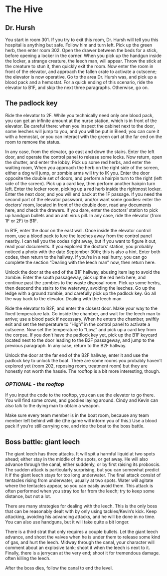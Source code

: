# The Hive

## Dr. Hursh

You start in room 301. If you try to exit this room, Dr. Hursh will tell you this hospital is anything but safe. Follow him and turn left. Pick up the green herb, then enter room 302. Open the drawer between the beds for a stick, before opening a locker in the corner. When you pick up the handgun inside the locker, a strange creature, the leech man, will appear. Throw the stick at the creature to stun it, then quickly exit the room. Now enter the room in front of the elevator, and approach the fallen crate to activate a cutscene; the elevator is now operative. Go to the area Dr. Hursh was, and pick up a blood pack and a hemostat. For a quick ending of this scenario, ride the elevator to B1F, and skip the next three paragraphs. Otherwise, go on.

## The padlock key

Ride the elevator to 2F. While you technically need only one blood pack, you can get an infinite amount at the nurse station, which is in front of the elevator. Be careful there: when you inspect the cabinet next to the door, some leeches will jump to you, and you will be put in Bleed; you can cure it with a hemostat, or you can interact with the green cart at the far end on the room to remove the status.

In any case, from the elevator, go east and down the stairs. Enter the left door, and operate the control panel to release some locks. Now return, open the shutter, and enter the lobby. Pick up some red herbs, and enter the waiting room, When you approach the herb on the right side of the screen, either a dog will jump, or zombie arms will try to IK you. Enter the door opposite the double set of doors, and perform a hairpin turn to the right (left side of the screen). Pick up a card key, then perform another hairpin turn left. Enter the locker room, picking up a red herb inside the rightmost locker. Enter the next door, and you will end back at the 1F passage. If you need the second part of the elevator password, and/or want some goodies: enter the doctors’ room, located in front of the double door, read any documents here, and check the drawers. If you dare, enter the doctors’ station to pick up handgun bullets and an anti virus pill. In any case, ride the elevator (from 1F or 2F) to B1F.

In B1F, enter the door on the east wall. Once inside the elevator control room, use a blood pack to lure the leeches away from the control panel nearby. I can tell you the codes right away, but if you want to figure it out, read your documents. If you explored the doctors’ station, you probably noticed a photo with the date September 30th; this is also a hint. Enter both codes, then return to the hallway. If you’re in a real hurry, you can go complete the section “Dealing with the leech man” now, then return here.

Unlock the door at the end of the B1F hallway, abusing item lag to avoid the zombie. Enter the south passageway, pick up the red herb here, and continue past the zombies to the waste disposal room. Pick up some herbs, then descend the stairs to the waterway, avoiding the leeches. Go up the ledge with a ground zombie, and carefully pick up the padlock key. Go all the way back to the elevator.
Dealing with the leech man

Ride the elevator to B2F, and enter the closest door. Make your way to the fixed temperature lab. Go inside the chamber, and wait for the leech man to arrive; use a blood pack if necessary. When he enters the chamber, swiftly exit and set the temperature to “High” in the control panel to activate a cutscene. Now set the temperature to “Low,” and pick up a card key from the corpse. If you don't have the padlock key yet, pick up the B1F keycard located next to the door leading to the B2F passageway, and jump to the previous paragraph. In any case, return to the B2F hallway.

Unlock the door at the far end of the B2F hallway, enter it and use the padlock key to unlock the boat. There are some rooms you probably haven’t explored yet (room 202, reposing room, treatment room) but they are honestly not worth the hassle. The rooftop is a bit more interesting, though.

### *OPTIONAL - the rooftop*
If you input the code to the rooftop, you can use the elevator to go there. You will find some crows, and goodies laying around. Cindy and Kevin can also talk to the dying man to obtain a weapon.

Make sure every team member is in the boat room, because any team member left behind will die (the game will inform you of this.) Use a blood pack if you’re still carrying one, and ride the boat to the boss battle.

## Boss battle: giant leech

The giant leech has three attacks. It will spit a harmful liquid at two spots ahead; either stay in the middle of the spots, or get away. He will also advance through the canal, either suddenly, or by first raising its proboscis. The sudden attack is particularly surprising, but you can somewhat predict it if the giant leech stays for too long underwater. The final attack consist of tentacles rising from underwater, usually at two spots. Water will agitate where the tentacles appear, so you can easily avoid them. This attack is often performed when you stray too far from the leech; try to keep some distance, but not a lot.

There are many strategies for dealing with the leech. This is the only boss that can be reasonably dealt with by only using tackles/Kevin’s kick. Keep attacking, avoiding his advancing attacks, and he will be done in no time. You can also use handguns, but it will take quite a bit longer.

There is a third strat that only requires a couple bullets. Let the giant leech advance, and shoot the valves when he is under them to release some kind of gas, and hurt the leech. Midway through the canal, your character will comment about an explosive tank; shoot it when the leech is next to it. Finally, there is a jerrycan at the very end; shoot it for tremendous damage. often killing the leech.

After the boss dies, follow the canal to end the level.